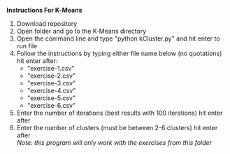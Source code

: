 **Instructions For K-Means**
1. Download repository
2. Open folder and go to the K-Means directory
3. Open the command line and type "python kCluster.py" and hit enter to run file
4. Follow the instructions by typing either file name below (no quotations) hit enter after:
    - "exercise-1.csv"
    - "exercise-2.csv"
    - "exercise-3.csv"
    - "exercise-4.csv"
    - "exercise-5.csv"
    - "exercise-6.csv"
5. Enter the number of iterations (best results with 100 iterations) hit enter after
6. Enter the number of clusters (must be between 2-6 clusters) hit enter after  
*Note: this program will only work with the exercises from this folder*
